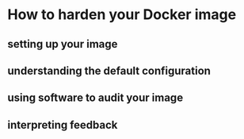 # How to harden your Docker image
## setting up your image
## understanding the default configuration
## using software to audit your image
## interpreting feedback
